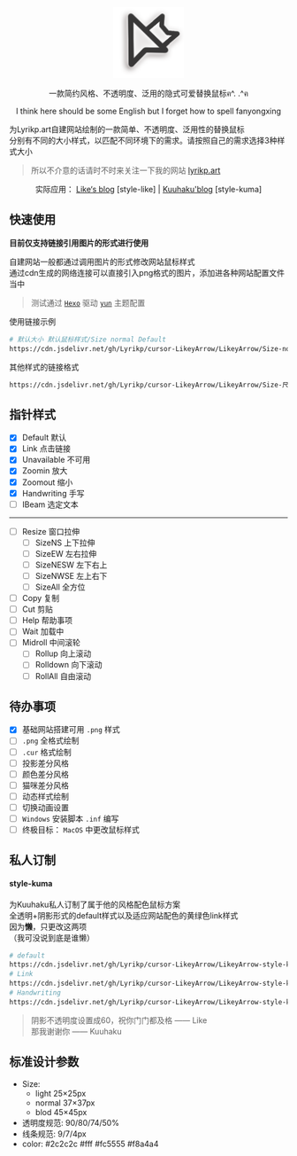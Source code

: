 <p align="center">
  <img alt="LikeyArrow" src="/Arrow.png" width="128">
</p>

<p align="center">一款简约风格、不透明度、泛用的隐式可爱替换鼠标ฅ^. .^ฅ</p>
<p align="center">I think here should be some English but I forget how to spell fanyongxing</p>

为Lyrikp.art自建网站绘制的一款简单、不透明度、泛用性的替换鼠标  
分别有不同的大小样式，以匹配不同环境下的需求。请按照自己的需求选择3种样式大小

> 所以不介意的话请时不时来关注一下我的网站 [lyrikp.art](lyrikp.art)

<p align="center">
  <span>实际应用：</span>
  <a href="https://lyrikp.art/">Like‘s blog</a> [style-like] |
  <a href="https://kuuhaku.top/">Kuuhaku'blog</a> [style-kuma]
</p>

## 快速使用

**目前仅支持链接引用图片的形式进行使用**

自建网站一般都通过调用图片的形式修改网站鼠标样式  
通过cdn生成的网络连接可以直接引入png格式的图片，添加进各种网站配置文件当中  

> 测试通过 [`Hexo`](https://hexo.io/) 驱动 [`yun`](https://github.com/YunYouJun/hexo-theme-yun) 主题配置

使用链接示例

```bash
# 默认大小 默认鼠标样式/Size normal Default
https://cdn.jsdelivr.net/gh/Lyrikp/cursor-LikeyArrow/LikeyArrow/Size-normal/Default.png
```

其他样式的链接格式

```bash
https://cdn.jsdelivr.net/gh/Lyrikp/cursor-LikeyArrow/LikeyArrow/Size-尺寸[light/normal/blod]/鼠标样式[Default/Link/Unavailable/...].png
```

## 指针样式

- [x] Default 默认
- [x] Link 点击链接
- [x] Unavailable 不可用
- [x] Zoomin 放大
- [x] Zoomout 缩小
- [x] Handwriting 手写
- [ ] IBeam 选定文本

----

- [ ] Resize 窗口拉伸
  - [ ] SizeNS 上下拉伸
  - [ ] SizeEW 左右拉伸
  - [ ] SizeNESW 左下右上
  - [ ] SizeNWSE 左上右下
  - [ ] SizeAll 全方位
- [ ] Copy 复制
- [ ] Cut 剪贴
- [ ] Help 帮助事项
- [ ] Wait 加载中
- [ ] Midroll 中间滚轮
  - [ ] Rollup 向上滚动
  - [ ] Rolldown 向下滚动
  - [ ] RollAll 自由滚动

## 待办事项

- [x] 基础网站搭建可用 `.png` 样式
- [ ] `.png` 全格式绘制
- [ ] `.cur` 格式绘制
- [ ] 投影差分风格
- [ ] 颜色差分风格
- [ ] 猫咪差分风格
- [ ] 动态样式绘制
- [ ] 切换动画设置
- [ ] `Windows` 安装脚本 `.inf` 编写
- [ ] 终极目标： `MacOS` 中更改鼠标样式

## 私人订制

#### style-kuma

为Kuuhaku私人订制了属于他的风格配色鼠标方案  
全透明+阴影形式的default样式以及适应网站配色的黄绿色link样式  
因为**懒**，只更改这两项  
（我可没说到底是谁懒）

```bash
# default
https://cdn.jsdelivr.net/gh/Lyrikp/cursor-LikeyArrow/LikeyArrow-style-kuma/Default.png
# Link
https://cdn.jsdelivr.net/gh/Lyrikp/cursor-LikeyArrow/LikeyArrow-style-kuma/Link.png
# Handwriting
https://cdn.jsdelivr.net/gh/Lyrikp/cursor-LikeyArrow/LikeyArrow-style-kuma/Handwriting.png
```

> 阴影不透明度设置成60，祝你门门都及格 —— Like  
> 那我谢谢你 —— Kuuhaku

## 标准设计参数

- Size: 
  - light 25×25px
  - normal 37×37px
  - blod 45×45px
- 透明度规范: 90/80/74/50%
- 线条规范: 9/7/4px
- color: #2c2c2c #fff #fc5555 #f8a4a4
